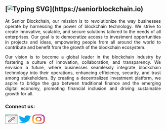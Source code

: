 ## [![Typing SVG](https://readme-typing-svg.herokuapp.com?center=true&lines=Welcome+to+Senior+Bloclchain+!)](https://seniorblockchain.io)

<p align="justify">
At Senior Blockchain, our mission is to revolutionize the way businesses operate by harnessing the power of blockchain technology. We strive to create innovative, scalable, and secure solutions tailored to the needs of all enterprises. Our goal is to democratize access to investment opportunities in projects and ideas, empowering people from all around the world to contribute and benefit from the growth of the blockchain ecosystem.
</p>
<p align="justify">
Our vision is to become a global leader in the blockchain industry by fostering a culture of innovation, collaboration, and transparency. We envision a future, where businesses seamlessly integrate blockchain technology into their operations, enhancing efficiency, security, and trust among stakeholders. By creating a decentralized investment platform, we aspire to bridge the gap between traditional finance and the emerging digital economy, promoting financial inclusion and driving sustainable growth for all.
</p>
<h3 align="left">Connect us:</h3>

<p align="left">
<a href="https://seniorblockchain.io" target="blank"><img align="center" src="https://raw.githubusercontent.com/seniorblockchain/.github/main/profile/icons/web.svg" alt="amirpourmand76" height="30" width="40" /></a>
<a href="https://twitter.com/seniorblock" target="blank"><img align="center" src="https://raw.githubusercontent.com/seniorblockchain/.github/main/profile/icons/twitter.svg" alt="seniorblockchain" height="30" width="40" /></a>
<a href="https://instagram.com/seniorblockchain" target="blank"><img align="center" src="https://raw.githubusercontent.com/seniorblockchain/.github/main/profile/icons/instagram.svg" alt="seniorblockchain" height="30" width="40" /></a>
</p>
